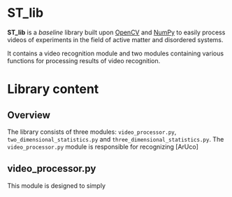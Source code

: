 # ST_lib
**ST_lib** is a *baseline* library built upon [OpenCV](https://opencv.org/) and [NumPy](https://numpy.org/) to easily process videos of experiments in the field of active matter and disordered systems.

It contains a video recognition module and two modules containing various functions for processing results of video recognition.

# Library content
## Overview
The library consists of three modules: `video_processor.py`, `two_dimensional_statistics.py` and `three_dimensional_statistics.py`.
The `video_processor.py` module is responsible for recognizing [ArUco]


## video_processor.py
This module is designed to simply 
